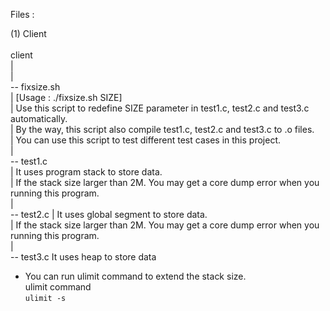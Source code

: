 Files :

(1) Client <br>
<br>
client<br>
|     <br>
|     <br>
--  fixsize.sh<br>
|   [Usage : ./fixsize.sh SIZE]<br>
|   Use this script to redefine SIZE parameter in test1.c, test2.c and test3.c automatically.<br>
|   By the way, this script also compile test1.c, test2.c and test3.c to .o files.<br>
|   You can use this script to test different test cases in this project.<br>
|   <br>
--  test1.c<br>
|   It uses program stack to store data. <br>
|   If the stack size larger than 2M. You may get a core dump error when you running this program. <br>
|   <br>
--  test2.c
|   It uses global segment to store data. <br>
|   If the stack size larger than 2M. You may get a core dump error when you running this program. <br>
|   <br>
--  test3.c
    It uses heap to store data <br>

* You can run ulimit command to extend the stack size. <br>
<a herf="http://ss64.com/bash/ulimit.html">ulimit command</a> <br>
`ulimit -s` <br>

